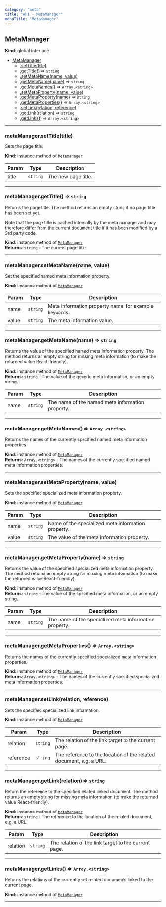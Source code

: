 ```yaml
---
category: "meta"
title: "API - MetaManager"
menuTitle: "MetaManager"
---
```


## MetaManager&nbsp;<a name="MetaManager" href="https://github.com/seznam/ima/blob/v18.0.0-rc.1/packages/core/src/meta/MetaManager.js#L19" target="_blank"><span class="icon"><i class="fas fa-external-link-alt fa-xs"></i></span></a>
**Kind**: global interface  

* [MetaManager](#MetaManager)
    * [.setTitle(title)](#MetaManager+setTitle)
    * [.getTitle()](#MetaManager+getTitle) ⇒ <code>string</code>
    * [.setMetaName(name, value)](#MetaManager+setMetaName)
    * [.getMetaName(name)](#MetaManager+getMetaName) ⇒ <code>string</code>
    * [.getMetaNames()](#MetaManager+getMetaNames) ⇒ <code>Array.&lt;string&gt;</code>
    * [.setMetaProperty(name, value)](#MetaManager+setMetaProperty)
    * [.getMetaProperty(name)](#MetaManager+getMetaProperty) ⇒ <code>string</code>
    * [.getMetaProperties()](#MetaManager+getMetaProperties) ⇒ <code>Array.&lt;string&gt;</code>
    * [.setLink(relation, reference)](#MetaManager+setLink)
    * [.getLink(relation)](#MetaManager+getLink) ⇒ <code>string</code>
    * [.getLinks()](#MetaManager+getLinks) ⇒ <code>Array.&lt;string&gt;</code>


* * *

### metaManager.setTitle(title)&nbsp;<a name="MetaManager+setTitle" href="https://github.com/seznam/ima/blob/v18.0.0-rc.1/packages/core/src/meta/MetaManager.js#L25" target="_blank"><span class="icon"><i class="fas fa-external-link-alt fa-xs"></i></span></a>
Sets the page title.

**Kind**: instance method of [<code>MetaManager</code>](#MetaManager)  

| Param | Type | Description |
| --- | --- | --- |
| title | <code>string</code> | The new page title. |


* * *

### metaManager.getTitle() ⇒ <code>string</code>&nbsp;<a name="MetaManager+getTitle" href="https://github.com/seznam/ima/blob/v18.0.0-rc.1/packages/core/src/meta/MetaManager.js#L37" target="_blank"><span class="icon"><i class="fas fa-external-link-alt fa-xs"></i></span></a>
Returns the page title. The method returns an empty string if no page
title has been set yet.

Note that the page title is cached internally by the meta manager and
may therefore differ from the current document title if it has been
modified by a 3rd party code.

**Kind**: instance method of [<code>MetaManager</code>](#MetaManager)  
**Returns**: <code>string</code> - The current page title.  

* * *

### metaManager.setMetaName(name, value)&nbsp;<a name="MetaManager+setMetaName" href="https://github.com/seznam/ima/blob/v18.0.0-rc.1/packages/core/src/meta/MetaManager.js#L46" target="_blank"><span class="icon"><i class="fas fa-external-link-alt fa-xs"></i></span></a>
Set the specified named meta information property.

**Kind**: instance method of [<code>MetaManager</code>](#MetaManager)  

| Param | Type | Description |
| --- | --- | --- |
| name | <code>string</code> | Meta information property name, for example        <code>keywords</code>. |
| value | <code>string</code> | The meta information value. |


* * *

### metaManager.getMetaName(name) ⇒ <code>string</code>&nbsp;<a name="MetaManager+getMetaName" href="https://github.com/seznam/ima/blob/v18.0.0-rc.1/packages/core/src/meta/MetaManager.js#L57" target="_blank"><span class="icon"><i class="fas fa-external-link-alt fa-xs"></i></span></a>
Returns the value of the specified named meta information property. The
method returns an empty string for missing meta information (to make the
returned value React-friendly).

**Kind**: instance method of [<code>MetaManager</code>](#MetaManager)  
**Returns**: <code>string</code> - The value of the generic meta information, or an empty
        string.  

| Param | Type | Description |
| --- | --- | --- |
| name | <code>string</code> | The name of the named meta information property. |


* * *

### metaManager.getMetaNames() ⇒ <code>Array.&lt;string&gt;</code>&nbsp;<a name="MetaManager+getMetaNames" href="https://github.com/seznam/ima/blob/v18.0.0-rc.1/packages/core/src/meta/MetaManager.js#L66" target="_blank"><span class="icon"><i class="fas fa-external-link-alt fa-xs"></i></span></a>
Returns the names of the currently specified named meta information
properties.

**Kind**: instance method of [<code>MetaManager</code>](#MetaManager)  
**Returns**: <code>Array.&lt;string&gt;</code> - The names of the currently specified named meta
        information properties.  

* * *

### metaManager.setMetaProperty(name, value)&nbsp;<a name="MetaManager+setMetaProperty" href="https://github.com/seznam/ima/blob/v18.0.0-rc.1/packages/core/src/meta/MetaManager.js#L74" target="_blank"><span class="icon"><i class="fas fa-external-link-alt fa-xs"></i></span></a>
Sets the specified specialized meta information property.

**Kind**: instance method of [<code>MetaManager</code>](#MetaManager)  

| Param | Type | Description |
| --- | --- | --- |
| name | <code>string</code> | Name of the specialized meta information property. |
| value | <code>string</code> | The value of the meta information property. |


* * *

### metaManager.getMetaProperty(name) ⇒ <code>string</code>&nbsp;<a name="MetaManager+getMetaProperty" href="https://github.com/seznam/ima/blob/v18.0.0-rc.1/packages/core/src/meta/MetaManager.js#L86" target="_blank"><span class="icon"><i class="fas fa-external-link-alt fa-xs"></i></span></a>
Returns the value of the specified specialized meta information
property. The method returns an empty string for missing meta
information (to make the returned value React-friendly).

**Kind**: instance method of [<code>MetaManager</code>](#MetaManager)  
**Returns**: <code>string</code> - The value of the specified meta information, or an
        empty string.  

| Param | Type | Description |
| --- | --- | --- |
| name | <code>string</code> | The name of the specialized meta information        property. |


* * *

### metaManager.getMetaProperties() ⇒ <code>Array.&lt;string&gt;</code>&nbsp;<a name="MetaManager+getMetaProperties" href="https://github.com/seznam/ima/blob/v18.0.0-rc.1/packages/core/src/meta/MetaManager.js#L95" target="_blank"><span class="icon"><i class="fas fa-external-link-alt fa-xs"></i></span></a>
Returns the names of the currently specified specialized meta
information properties.

**Kind**: instance method of [<code>MetaManager</code>](#MetaManager)  
**Returns**: <code>Array.&lt;string&gt;</code> - The names of the currently specified specialized meta
        information properties.  

* * *

### metaManager.setLink(relation, reference)&nbsp;<a name="MetaManager+setLink" href="https://github.com/seznam/ima/blob/v18.0.0-rc.1/packages/core/src/meta/MetaManager.js#L105" target="_blank"><span class="icon"><i class="fas fa-external-link-alt fa-xs"></i></span></a>
Sets the specified specialized link information.

**Kind**: instance method of [<code>MetaManager</code>](#MetaManager)  

| Param | Type | Description |
| --- | --- | --- |
| relation | <code>string</code> | The relation of the link target to the current        page. |
| reference | <code>string</code> | The reference to the location of the related        document, e.g. a URL. |


* * *

### metaManager.getLink(relation) ⇒ <code>string</code>&nbsp;<a name="MetaManager+getLink" href="https://github.com/seznam/ima/blob/v18.0.0-rc.1/packages/core/src/meta/MetaManager.js#L117" target="_blank"><span class="icon"><i class="fas fa-external-link-alt fa-xs"></i></span></a>
Return the reference to the specified related linked document. The
method returns an empty string for missing meta information (to make the
returned value React-friendly).

**Kind**: instance method of [<code>MetaManager</code>](#MetaManager)  
**Returns**: <code>string</code> - The reference to the location of the related document,
        e.g. a URL.  

| Param | Type | Description |
| --- | --- | --- |
| relation | <code>string</code> | The relation of the link target to the current        page. |


* * *

### metaManager.getLinks() ⇒ <code>Array.&lt;string&gt;</code>&nbsp;<a name="MetaManager+getLinks" href="https://github.com/seznam/ima/blob/v18.0.0-rc.1/packages/core/src/meta/MetaManager.js#L125" target="_blank"><span class="icon"><i class="fas fa-external-link-alt fa-xs"></i></span></a>
Returns the relations of the currently set related documents linked to
the current page.

**Kind**: instance method of [<code>MetaManager</code>](#MetaManager)  

* * *

